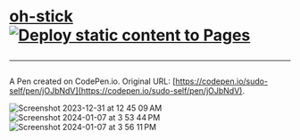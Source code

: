 # <a href="https://oh-stick.jessejesse.com">oh-stick</a>&nbsp;[![Deploy static content to Pages](https://github.com/sudo-self/oh-stick/actions/workflows/static.yml/badge.svg)](https://github.com/sudo-self/oh-stick/actions/workflows/static.yml)<hr>

A Pen created on CodePen.io. Original URL: [https://codepen.io/sudo-self/pen/jOJbNdV](https://codepen.io/sudo-self/pen/jOJbNdV).
<br>

![Screenshot 2023-12-31 at 12 45 09 AM](https://github.com/sudo-self/oh-stick/assets/119916323/f4a72a1f-6472-4746-b179-2099a52f369a)
![Screenshot 2024-01-07 at 3 53 44 PM](https://github.com/sudo-self/oh-stick/assets/119916323/2d38b969-408c-4977-9732-a4de3b03e126)
![Screenshot 2024-01-07 at 3 56 11 PM](https://github.com/sudo-self/oh-stick/assets/119916323/90c261aa-ca6f-46a8-9c4b-b7bc085d52ce)
